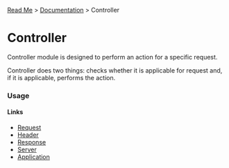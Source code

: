 [Read Me](https://github.com/bohdaq/rust-web-server/tree/main) > [Documentation](https://github.com/bohdaq/rust-web-server/tree/main/src/README.md) > Controller 

# Controller 

Controller module is designed to perform an action for a specific request.

Controller does two things: checks whether it is applicable for request and, if it is applicable, performs the action.

### Usage



#### Links
- [Request](https://github.com/bohdaq/rust-web-server/tree/main/src/request)
- [Header](https://github.com/bohdaq/rust-web-server/tree/main/src/header)
- [Response](https://github.com/bohdaq/rust-web-server/tree/main/src/response)
- [Server](https://github.com/bohdaq/rust-web-server/tree/main/src/server)
- [Application](https://github.com/bohdaq/rust-web-server/tree/main/src/application)
